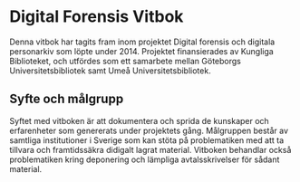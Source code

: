 # Digital Forensis Vitbok
Denna vitbok har tagits fram inom projektet Digital forensis och digitala personarkiv som löpte under 2014. Projektet finansierades av Kungliga Biblioteket, och utfördes som ett samarbete mellan Göteborgs Universitetsbibliotek samt Umeå Universitetsbibliotek.

## Syfte och målgrupp
Syftet med vitboken är att dokumentera och sprida de kunskaper och erfarenheter som genererats under projektets gång. Målgruppen består av samtliga institutioner i Sverige som kan stöta på problematiken med att ta tillvara och framtidssäkra didigalt lagrat material. Vitboken behandlar också problematiken kring deponering och lämpliga avtalsskrivelser för sådant material.
